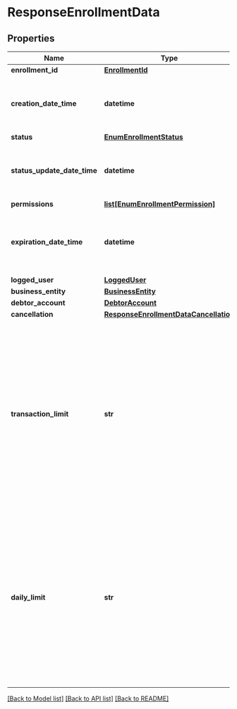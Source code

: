 # ResponseEnrollmentData

## Properties
Name | Type | Description | Notes
------------ | ------------- | ------------- | -------------
**enrollment_id** | [**EnrollmentId**](EnrollmentId.md) |  | 
**creation_date_time** | **datetime** | O instante em que o vínculo de conta foi criado no ambiente da detentora. | 
**status** | [**EnumEnrollmentStatus**](EnumEnrollmentStatus.md) |  | 
**status_update_date_time** | **datetime** | O instante em que ocorreu a última alteração de status do vínculo de conta. | 
**permissions** | [**list[EnumEnrollmentPermission]**](EnumEnrollmentPermission.md) |  | 
**expiration_date_time** | **datetime** | O instante de expiração deste vínculo de conta, de acordo com a regulação vigente. | 
**logged_user** | [**LoggedUser**](LoggedUser.md) |  | 
**business_entity** | [**BusinessEntity**](BusinessEntity.md) |  | [optional] 
**debtor_account** | [**DebtorAccount**](DebtorAccount.md) |  | 
**cancellation** | [**ResponseEnrollmentDataCancellation**](ResponseEnrollmentDataCancellation.md) |  | [optional] 
**transaction_limit** | **str** | Valor máximo, por transação, admitido para este vínculo de conta. Este limite não garante a autorização de iniciações de pagamento; servindo como referência para a iniciadora evitar a criação de consentimentos de valores tais que, garantidamente, não serão autorizados.  | 
**daily_limit** | **str** | Limite diário cumulativo para este vínculo de conta. Este limite não garante a autorização de iniciações de pagamento; servindo como referência para a iniciadora evitar a criação de consentimentos para valores tais que, garantidamente, não serão autorizados.  | 

[[Back to Model list]](../README.md#documentation-for-models) [[Back to API list]](../README.md#documentation-for-api-endpoints) [[Back to README]](../README.md)

